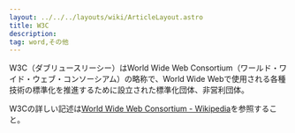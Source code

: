 ```yaml
---
layout: ../../../layouts/wiki/ArticleLayout.astro
title: W3C
description:
tag: word,その他
---
```


W3C（ダブリュースリーシー）はWorld Wide Web Consortium（ワールド・ワイド・ウェブ・コンソーシアム）の略称で、World Wide Webで使用される各種技術の標準化を推進するために設立された標準化団体、非営利団体。

W3Cの詳しい記述は[World Wide Web Consortium - Wikipedia](https://ja.wikipedia.org/wiki/World_Wide_Web_Consortium)を参照すること。
